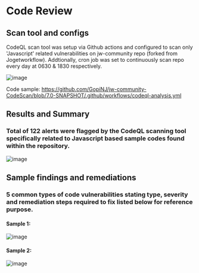 # Code Review

## Scan tool and configs

CodeQL scan tool was setup via Github actions and configured to scan only 'Javascript' related vulnerabilities on jw-community repo (forked from Jogetworkflow). Addtionally, cron job was set to continuously scan repo every day at 0630 & 1830 respectively.

![image](https://user-images.githubusercontent.com/95695894/186065367-f8f74ace-afa5-47be-bd2a-44ed4776168f.png)

Code sample: https://github.com/GopiNJ/jw-community-CodeScan/blob/7.0-SNAPSHOT/.github/workflows/codeql-analysis.yml

## Results and Summary
### Total of 122 alerts were flagged by the CodeQL scanning tool specifically related to Javascript based sample codes found within the repository.
![image](https://user-images.githubusercontent.com/95695894/186065125-ffb63d16-7a24-4343-bf83-44a1c06766eb.png)

## Sample findings and remediations
### 5 common types of code vulnerabilities stating type, severity and remediation steps required to fix listed below for reference purpose. 
#### Sample 1:
![image](https://user-images.githubusercontent.com/95695894/186066687-2b7d1c36-ebf5-4874-9628-c1c0227b16bf.png)

#### Sample 2:
![image](https://user-images.githubusercontent.com/95695894/186066826-f6b99bc1-a442-4313-8e7c-dce3554fe574.png)


